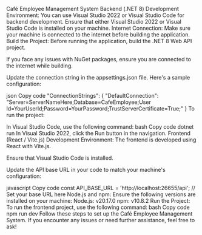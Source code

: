 Café Employee Management System
Backend (.NET 8)
Development Environment:
You can use Visual Studio 2022 or Visual Studio Code for backend development.
Ensure that either Visual Studio 2022 or Visual Studio Code is installed on your machine.
Internet Connection:
Make sure your machine is connected to the internet before building the application.
Build the Project:
Before running the application, build the .NET 8 Web API project.

If you face any issues with NuGet packages, ensure you are connected to the internet while building.

Update the connection string in the appsettings.json file. Here's a sample configuration:

json
Copy code
"ConnectionStrings": {
  "DefaultConnection": "Server=ServerNameHere;Database=CafeEmployee;User Id=YourUserId;Password=YourPassword;TrustServerCertificate=True;"
}
To run the project:

In Visual Studio Code, use the following command:
bash
Copy code
dotnet run
In Visual Studio 2022, click the Run button in the navigation.
Frontend (React / Vite.js)
Development Environment:
The frontend is developed using React with Vite.js.

Ensure that Visual Studio Code is installed.

Update the API base URL in your code to match your machine's configuration:

javascript
Copy code
const API_BASE_URL = 'http://localhost:26655/api'; // Set your base URL here
Node.js and npm:
Ensure the following versions are installed on your machine:
Node.js: v20.17.0
npm: v10.8.2
Run the Project:
To run the frontend project, use the following command:
bash
Copy code
npm run dev
Follow these steps to set up the Café Employee Management System. If you encounter any issues or need further assistance, feel free to ask!


